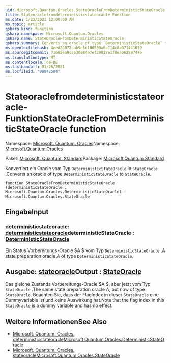 ```yaml
---
uid: Microsoft.Quantum.Oracles.StateOracleFromDeterministicStateOracle
title: Stateoraclefromdeterministicstateoracle-Funktion
ms.date: 1/23/2021 12:00:00 AM
ms.topic: article
qsharp.kind: function
qsharp.namespace: Microsoft.Quantum.Oracles
qsharp.name: StateOracleFromDeterministicStateOracle
qsharp.summary: Converts an oracle of type `DeterministicStateOracle` to `StateOracle`.
ms.openlocfilehash: 4eed29072cab9e8c106509a6a114c8a071441079
ms.sourcegitcommit: 71605ea9cc630e84e7ef29027e1f0ea06299747e
ms.translationtype: MT
ms.contentlocale: de-DE
ms.lasthandoff: 01/26/2021
ms.locfileid: "98842504"
---
```

# <a name="stateoraclefromdeterministicstateoracle-function"></a><span data-ttu-id="72e5c-102">Stateoraclefromdeterministicstateoracle-Funktion</span><span class="sxs-lookup"><span data-stu-id="72e5c-102">StateOracleFromDeterministicStateOracle function</span></span>

<span data-ttu-id="72e5c-103">Namespace: [Microsoft. Quantum. Oracles](xref:Microsoft.Quantum.Oracles)</span><span class="sxs-lookup"><span data-stu-id="72e5c-103">Namespace: [Microsoft.Quantum.Oracles](xref:Microsoft.Quantum.Oracles)</span></span>

<span data-ttu-id="72e5c-104">Paket: [Microsoft. Quantum. Standard](https://nuget.org/packages/Microsoft.Quantum.Standard)</span><span class="sxs-lookup"><span data-stu-id="72e5c-104">Package: [Microsoft.Quantum.Standard](https://nuget.org/packages/Microsoft.Quantum.Standard)</span></span>


<span data-ttu-id="72e5c-105">Konvertiert ein Oracle vom Typ `DeterministicStateOracle` in `StateOracle` .</span><span class="sxs-lookup"><span data-stu-id="72e5c-105">Converts an oracle of type `DeterministicStateOracle` to `StateOracle`.</span></span>

```qsharp
function StateOracleFromDeterministicStateOracle (deterministicStateOracle : Microsoft.Quantum.Oracles.DeterministicStateOracle) : Microsoft.Quantum.Oracles.StateOracle
```


## <a name="input"></a><span data-ttu-id="72e5c-106">Eingabe</span><span class="sxs-lookup"><span data-stu-id="72e5c-106">Input</span></span>

### <a name="deterministicstateoracle--deterministicstateoracle"></a><span data-ttu-id="72e5c-107">deterministicstateoracle: [deterministicstateoracle](xref:Microsoft.Quantum.Oracles.DeterministicStateOracle)</span><span class="sxs-lookup"><span data-stu-id="72e5c-107">deterministicStateOracle : [DeterministicStateOracle](xref:Microsoft.Quantum.Oracles.DeterministicStateOracle)</span></span>

<span data-ttu-id="72e5c-108">Ein Status Vorbereitungs-Oracle $A $ vom Typ `DeterministicStateOracle` .</span><span class="sxs-lookup"><span data-stu-id="72e5c-108">A state preparation oracle $A$ of type `DeterministicStateOracle`.</span></span>



## <a name="output--stateoracle"></a><span data-ttu-id="72e5c-109">Ausgabe: [stateoracle](xref:Microsoft.Quantum.Oracles.StateOracle)</span><span class="sxs-lookup"><span data-stu-id="72e5c-109">Output : [StateOracle](xref:Microsoft.Quantum.Oracles.StateOracle)</span></span>

<span data-ttu-id="72e5c-110">Das gleiche Zustands Vorbereitungs-Oracle $A $, aber jetzt vom Typ `StateOracle` .</span><span class="sxs-lookup"><span data-stu-id="72e5c-110">The same state preparation oracle $A$, but now of type `StateOracle`.</span></span> <span data-ttu-id="72e5c-111">Beachten Sie, dass der FlagIndex in dieser `StateOracle` eine Dummyvariable ist und keine Auswirkung hat.</span><span class="sxs-lookup"><span data-stu-id="72e5c-111">Note that the flag index in this `StateOracle` is a dummy variable and has no effect.</span></span>

## <a name="see-also"></a><span data-ttu-id="72e5c-112">Weitere Informationen</span><span class="sxs-lookup"><span data-stu-id="72e5c-112">See Also</span></span>

- [<span data-ttu-id="72e5c-113">Microsoft. Quantum. Oracles. deterministicstateoracle</span><span class="sxs-lookup"><span data-stu-id="72e5c-113">Microsoft.Quantum.Oracles.DeterministicStateOracle</span></span>](xref:Microsoft.Quantum.Oracles.DeterministicStateOracle)
- [<span data-ttu-id="72e5c-114">Microsoft. Quantum. Oracles. stateoracle</span><span class="sxs-lookup"><span data-stu-id="72e5c-114">Microsoft.Quantum.Oracles.StateOracle</span></span>](xref:Microsoft.Quantum.Oracles.StateOracle)